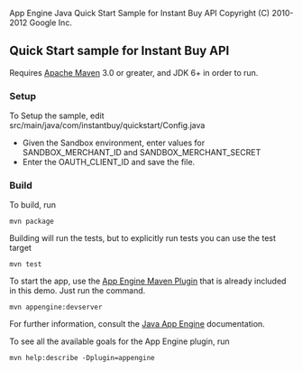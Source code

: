 App Engine Java Quick Start Sample for Instant Buy API
Copyright (C) 2010-2012 Google Inc.

## Quick Start sample for Instant Buy API

Requires [Apache Maven](http://maven.apache.org) 3.0 or greater, and JDK 6+ in order to run.

### Setup
To Setup the sample, edit src/main/java/com/instantbuy/quickstart/Config.java 

* Given the Sandbox environment, enter values for SANDBOX_MERCHANT_ID and SANDBOX_MERCHANT_SECRET
* Enter the OAUTH_CLIENT_ID and save the file.

### Build
To build, run

    mvn package

Building will run the tests, but to explicitly run tests you can use the test target

    mvn test

To start the app, use the [App Engine Maven Plugin](http://code.google.com/p/appengine-maven-plugin/) that is already included in this demo.  Just run the command.

    mvn appengine:devserver

For further information, consult the [Java App Engine](https://developers.google.com/appengine/docs/java/overview) documentation.

To see all the available goals for the App Engine plugin, run

    mvn help:describe -Dplugin=appengine